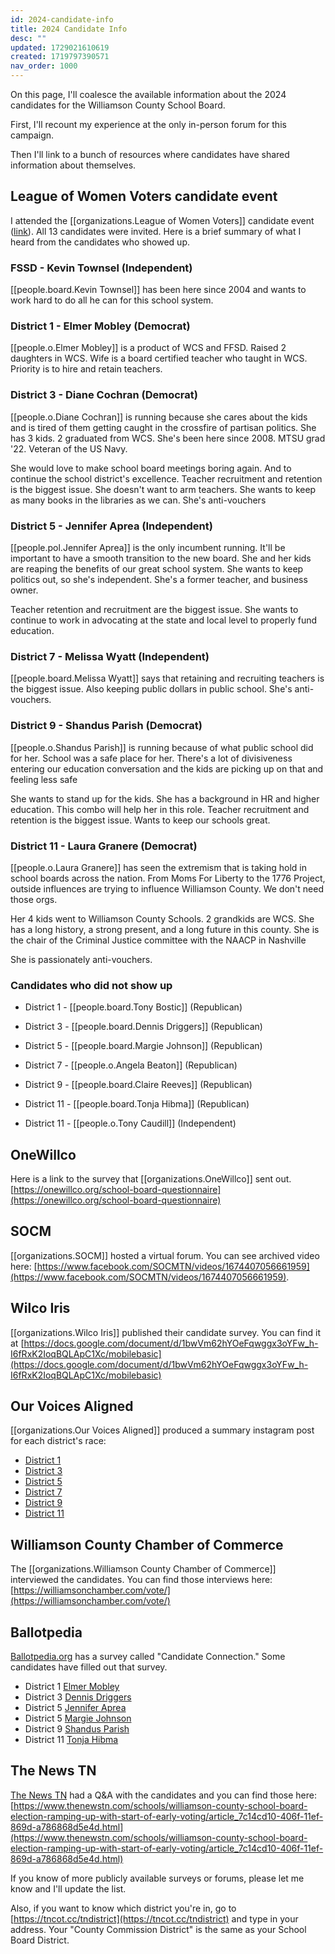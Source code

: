 ```yaml
---
id: 2024-candidate-info
title: 2024 Candidate Info
desc: ""
updated: 1729021610619
created: 1719797390571
nav_order: 1000
---
```


On this page, I'll coalesce the available information about the 2024 candidates for the Williamson County School Board.

First, I'll recount my experience at the only in-person forum for this campaign.

Then I'll link to a bunch of resources where candidates have shared information about themselves.

## League of Women Voters candidate event

I attended the [[organizations.League of Women Voters]] candidate event ([link](https://my.lwv.org/tennessee/williamson-county/event/meet-school-board-candidates-event)). All 13 candidates were invited. Here is a brief summary of what I heard from the candidates who showed up.

### FSSD - Kevin Townsel (Independent)

[[people.board.Kevin Townsel]] has been here since 2004 and wants to work hard to do all he can for this school system.

### District 1 - Elmer Mobley (Democrat)

[[people.o.Elmer Mobley]] is a product of WCS and FFSD. Raised 2 daughters in WCS. Wife is a board certified teacher who taught in WCS. Priority is to hire and retain teachers.

### District 3 - Diane Cochran (Democrat)

[[people.o.Diane Cochran]] is running because she cares about the kids and is tired of them getting caught in the crossfire of partisan politics. She has 3 kids. 2 graduated from WCS. She's been here since 2008. MTSU grad '22. Veteran of the US Navy.

She would love to make school board meetings boring again. And to continue the school district's excellence. Teacher recruitment and retention is the biggest issue. She doesn't want to arm teachers. She wants to keep as many books in the libraries as we can. She's anti-vouchers

### District 5 - Jennifer Aprea (Independent)

[[people.pol.Jennifer Aprea]] is the only incumbent running. It'll be important to have a smooth transition to the new board. She and her kids are reaping the benefits of our great school system. She wants to keep politics out, so she's independent. She's a former teacher, and business owner.

Teacher retention and recruitment are the biggest issue. She wants to continue to work in advocating at the state and local level to properly fund education.

### District 7 - Melissa Wyatt (Independent)

[[people.board.Melissa Wyatt]] says that retaining and recruiting teachers is the biggest issue. Also keeping public dollars in public school. She's anti-vouchers.

### District 9 - Shandus Parish (Democrat)

[[people.o.Shandus Parish]] is running because of what public school did for her. School was a safe place for her. There's a lot of divisiveness entering our education conversation and the kids are picking up on that and feeling less safe

She wants to stand up for the kids. She has a background in HR and higher education. This combo will help her in this role. Teacher recruitment and retention is the biggest issue. Wants to keep our schools great.

### District 11 - Laura Granere (Democrat)

[[people.o.Laura Granere]] has seen the extremism that is taking hold in school boards across the nation. From Moms For Liberty to the 1776 Project, outside influences are trying to influence Williamson County. We don't need those orgs.

Her 4 kids went to Williamson County Schools. 2 grandkids are WCS. She has a long history, a strong present, and a long future in this county. She is the chair of the Criminal Justice committee with the NAACP in Nashville

She is passionately anti-vouchers.

### Candidates who did not show up

- District 1 - [[people.board.Tony Bostic]] (Republican)

- District 3 - [[people.board.Dennis Driggers]] (Republican)

- District 5 - [[people.board.Margie Johnson]] (Republican)

- District 7 - [[people.o.Angela Beaton]] (Republican)

- District 9 - [[people.board.Claire Reeves]] (Republican)

- District 11 - [[people.board.Tonja Hibma]] (Republican)

- District 11 - [[people.o.Tony Caudill]] (Independent)

## OneWillco

Here is a link to the survey that [[organizations.OneWillco]] sent out. [https://onewillco.org/school-board-questionnaire](https://onewillco.org/school-board-questionnaire)

## SOCM

[[organizations.SOCM]] hosted a virtual forum. You can see archived video here: [https://www.facebook.com/SOCMTN/videos/1674407056661959](https://www.facebook.com/SOCMTN/videos/1674407056661959).

## Wilco Iris

[[organizations.Wilco Iris]] published their candidate survey. You can find it at [https://docs.google.com/document/d/1bwVm62hYOeFqwggx3oYFw_h-I6fRxK2IoqBQLApC1Xc/mobilebasic](https://docs.google.com/document/d/1bwVm62hYOeFqwggx3oYFw_h-I6fRxK2IoqBQLApC1Xc/mobilebasic)

## Our Voices Aligned

[[organizations.Our Voices Aligned]] produced a summary instagram post for each district's race:

- [District 1](https://www.instagram.com/p/C8fZ_1BBVRb)
- [District 3](https://www.instagram.com/p/C8hcHRnOoX-)
- [District 5](https://www.instagram.com/p/C8jydU0OjGY)
- [District 7](https://www.instagram.com/p/C8meI4hOobw)
- [District 9](https://www.instagram.com/p/C8o-Z1oO6Qr)
- [District 11](https://www.instagram.com/p/C8roY_cuQlm)

## Williamson County Chamber of Commerce

The [[organizations.Williamson County Chamber of Commerce]] interviewed the candidates. You can find those interviews here: [https://williamsonchamber.com/vote/](https://williamsonchamber.com/vote/)

## Ballotpedia

[Ballotpedia.org](https://ballotpedia.org) has a survey called "Candidate Connection." Some candidates have filled out that survey.

- District 1 [Elmer Mobley](https://ballotpedia.org/Elmer_Mobley#Campaign_themes)
- District 3 [Dennis Driggers](https://ballotpedia.org/Dennis_Driggers#Campaign_themes)
- District 5 [Jennifer Aprea](https://ballotpedia.org/Jennifer_Aprea#Campaign_themes)
- District 5 [Margie Johnson](https://ballotpedia.org/Margie_Johnson#Campaign_themes)
- District 9 [Shandus Parish](https://ballotpedia.org/Shandus_Parish#Campaign_themes)
- District 11 [Tonja Hibma](https://ballotpedia.org/Tonja_Hibma#Campaign_themes)

## The News TN

[The News TN](https://thenewstn.com) had a Q&A with the candidates and you can find those here: [https://www.thenewstn.com/schools/williamson-county-school-board-election-ramping-up-with-start-of-early-voting/article_7c14cd10-406f-11ef-869d-a786868d5e4d.html](https://www.thenewstn.com/schools/williamson-county-school-board-election-ramping-up-with-start-of-early-voting/article_7c14cd10-406f-11ef-869d-a786868d5e4d.html)

If you know of more publicly available surveys or forums, please let me know and I'll update the list.

Also, if you want to know which district you're in, go to [https://tncot.cc/tndistrict](https://tncot.cc/tndistrict) and type in your address. Your "County Commission District" is the same as your School Board District.
